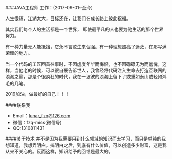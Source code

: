 ###JAVA工程师
工作：(2017-09-01~至今)

人生很短，江湖太大，目标还在，让我们在成长路上彼此祝福。

其实我们每个人的生活都是一个世界， 即使最平凡的人也要为他生活的那个世界努力。

有一种力量无人能抵挡，它永不言败生来倔强。有一种理想照亮了迷茫，在那写满荣耀的地方。

当一个代码的工匠回首往事时，不因虚度年华而悔恨，也不因碌碌无为而羞愧，这样，当他老的时候，可以很自豪告诉世人，我曾经将代码注入生命去打造互联网的浪潮之巅，那是个很疯狂的时代，我在一波波的浪潮上留下了或重如泰山或轻如鸿毛的几笔。

2019加油，做最好的自己！！！

####联系我
- Email：lunar_fzq@126.com
- 微信：fzq-miss(微信号)
- QQ:1310811431

####关于技术
并不是因为我需要用到什么领域的知识而去学习，而只是单纯的我想知道，我想弄明白。搞明白之后，到底有什么价值，可以创造多少财富，这是我从来不关心的。反而这样，知识给予的回馈是最大的。

